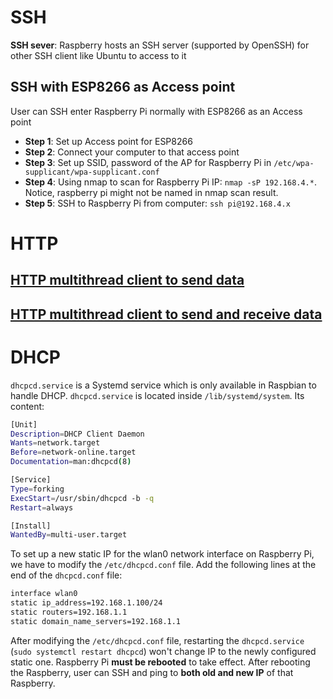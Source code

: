 # SSH

**SSH sever**: Raspberry hosts an SSH server (supported by OpenSSH) for other SSH client like Ubuntu to access to it

## SSH with ESP8266 as Access point

User can SSH enter Raspberry Pi normally with ESP8266 as an Access point

* **Step 1**: Set up Access point for ESP8266
* **Step 2**: Connect your computer to that access point
* **Step 3**: Set up SSID, password of the AP for Raspberry Pi in ``/etc/wpa-supplicant/wpa-supplicant.conf``
* **Step 4**: Using nmap to scan for Raspberry Pi IP: ``nmap -sP 192.168.4.*``. Notice, raspberry pi might not be named in nmap scan result.
* **Step 5**: SSH to Raspberry Pi from computer: ``ssh pi@192.168.4.x``

# HTTP
## [HTTP multithread client to send data](HTTP/HTTP%multithread%client%20to%20send%20data)
## [HTTP multithread client to send and receive data](HTTP/HTTP%20multithread%20client%20to%20send%20and%20receive%20data)
# DHCP

``dhcpcd.service`` is a Systemd service which is only available in Raspbian to handle DHCP. ``dhcpcd.service`` is located inside ``/lib/systemd/system``. Its content:

```sh
[Unit]
Description=DHCP Client Daemon
Wants=network.target
Before=network-online.target
Documentation=man:dhcpcd(8)

[Service]
Type=forking
ExecStart=/usr/sbin/dhcpcd -b -q
Restart=always

[Install]
WantedBy=multi-user.target
```

To set up a new static IP for the wlan0 network interface on Raspberry Pi, we have to modify the ``/etc/dhcpcd.conf`` file. Add the following lines at the end of the ``dhcpcd.conf`` file:

```sh
interface wlan0
static ip_address=192.168.1.100/24
static routers=192.168.1.1
static domain_name_servers=192.168.1.1
```

After modifying the ``/etc/dhcpcd.conf`` file, restarting the ``dhcpcd.service`` (``sudo systemctl restart dhcpcd``) won't change IP to the newly configured static one. Raspberry Pi **must be rebooted** to take effect. After rebooting the Raspberry, user can SSH and ping to **both old and new IP** of that Raspberry.